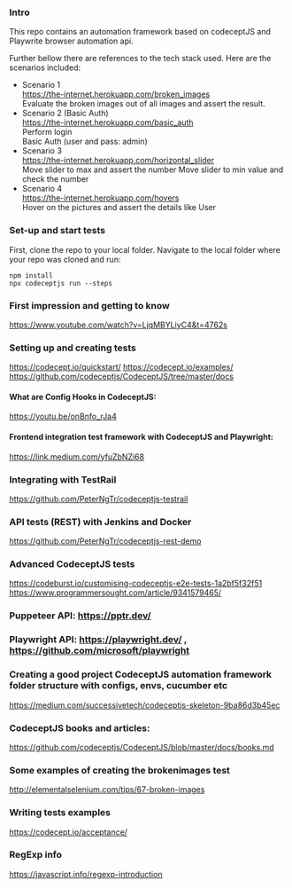 ### Intro
This repo contains an automation framework based on codeceptJS and Playwrite browser automation api.

Further bellow there are references to the tech stack used.
Here are the scenarios included:
* Scenario 1 \
https://the-internet.herokuapp.com/broken_images \
Evaluate the broken images out of all images and assert the result.
* Scenario 2 (Basic Auth) \
https://the-internet.herokuapp.com/basic_auth \
Perform login \
Basic Auth (user and pass: admin)
* Scenario 3 \
https://the-internet.herokuapp.com/horizontal_slider \
Move slider to max and assert the number Move slider to min value and check the number
* Scenario 4 \
https://the-internet.herokuapp.com/hovers \
Hover on the pictures and assert the details like User

### Set-up and start tests
First, clone the repo to your local folder. 
Navigate to the local folder where your repo was cloned and run:

    npm install
    npx codeceptjs run --steps

### First impression and getting to know
https://www.youtube.com/watch?v=LjqMBYLiyC4&t=4762s

### Setting up and creating tests
https://codecept.io/quickstart/
https://codecept.io/examples/
https://github.com/codeceptjs/CodeceptJS/tree/master/docs
#### What are Config Hooks in CodeceptJS: 
https://youtu.be/onBnfo_rJa4

#### Frontend integration test framework with CodeceptJS and Playwright:
https://link.medium.com/yfuZbNZi68

### Integrating with TestRail
https://github.com/PeterNgTr/codeceptjs-testrail

### API tests (REST) with Jenkins and Docker
https://github.com/PeterNgTr/codeceptjs-rest-demo

### Advanced CodeceptJS tests
https://codeburst.io/customising-codeceptjs-e2e-tests-1a2bf5f32f51
https://www.programmersought.com/article/9341579465/

### Puppeteer API: https://pptr.dev/
### Playwright API: https://playwright.dev/ , https://github.com/microsoft/playwright

### Creating a good project CodeceptJS automation framework folder structure with configs, envs, cucumber etc
https://medium.com/successivetech/codeceptjs-skeleton-9ba86d3b45ec

### CodeceptJS books and articles: 
https://github.com/codeceptjs/CodeceptJS/blob/master/docs/books.md


### Some examples of creating the brokenimages test
http://elementalselenium.com/tips/67-broken-images

### Writing tests examples
https://codecept.io/acceptance/

### RegExp info
https://javascript.info/regexp-introduction